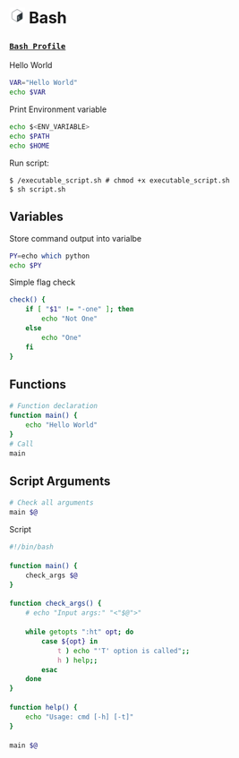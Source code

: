 # <img src="https://github.com/sergius-la/icon_links/blob/master/img/bash.png" width="28" height="28"> Bash

### [`Bash Profile`](/bash/bash_profile.md)

Hello World

```bash
VAR="Hello World" 
echo $VAR
```

Print Environment variable

```bash
echo $<ENV_VARIABLE>
echo $PATH
echo $HOME
```


Run script:
```shell
$ /executable_script.sh # chmod +x executable_script.sh
$ sh script.sh 
```

## Variables

Store command output into varialbe

```bash
PY=echo which python
echo $PY
```

Simple flag check
```bash
check() {
    if [ "$1" != "-one" ]; then
        echo "Not One"
    else 
        echo "One"
    fi
}
```

## Functions

```bash
# Function declaration
function main() {
    echo "Hello World"
}
# Call
main
```

## Script Arguments

```bash
# Check all arguments
main $@
```

Script 
```bash
#!/bin/bash

function main() {
    check_args $@
}

function check_args() {
    # echo "Input args:" "<"$@">"
    
    while getopts ":ht" opt; do
        case ${opt} in  
            t ) echo "'T' option is called";;
            h ) help;;
        esac
    done
}

function help() {
    echo "Usage: cmd [-h] [-t]"
}

main $@
```